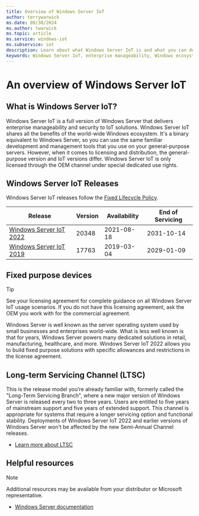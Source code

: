 ```yaml
---
title: Overview of Windows Server IoT
author: terrywarwick
ms.date: 09/30/2024
ms.author: twarwick
ms.topic: article
ms.service: windows-iot
ms.subservice: iot
description: Learn about what Windows Server IoT is and what you can do with it.
keywords: Windows Server IoT, enterprise manageability, Windows ecosystem, IoT
---
```


# An overview of Windows Server IoT

## What is Windows Server IoT?

Windows Server IoT is a full version of Windows Server that delivers enterprise manageability and security to IoT solutions. Windows Server IoT shares all the benefits of the world-wide Windows ecosystem. It's a binary equivalent to Windows Server, so you can use the same familiar development and management tools that you use on your general-purpose servers. However, when it comes to licensing and distribution, the general-purpose version and IoT versions differ. Windows Server IoT is only licensed through the OEM channel under special dedicated use rights.

## Windows Server IoT Releases

Windows Server IoT releases follow the [Fixed Lifecycle Policy](/lifecycle/policies/fixed).

| Release                             | Version | Availability | End of Servicing |
| ----------------------------------- | ----- | ------------ | ---------------- |
| [Windows Server IoT 2022](/lifecycle/products/windows-server-iot-2022) | 20348 | 2021-08-18   | 2031-10-14       |
| [Windows Server IoT 2019](/lifecycle/products/windows-server-iot-2019) | 17763 | 2019-03-04   | 2029-01-09       |

## Fixed purpose devices

> [!TIP]
> See your licensing agreement for complete guidance on all Windows Server IoT usage scenarios. If you do not have this licensing agreement, ask the OEM you work with for the commercial agreement.

Windows Server is well known as the server operating system used by small businesses and enterprises world-wide. What is less well known is that for years, Windows Server powers many dedicated solutions in retail, manufacturing, healthcare, and more. Windows Server IoT 2022 allows you to build fixed purpose solutions with specific allowances and restrictions in the license agreement.

## Long-term Servicing Channel (LTSC)

This is the release model you’re already familiar with, formerly called the "Long-Term Servicing Branch", where a new major version of Windows Server is released every two to three years. Users are entitled to five years of mainstream support and five years of extended support. This channel is appropriate for systems that require a longer servicing option and functional stability. Deployments of Windows Server IoT 2022 and earlier versions of Windows Server won't be affected by the new Semi-Annual Channel releases. 

* [Learn more about LTSC](/windows-server/get-started-19/servicing-channels-19#long-term-servicing-channel-ltsc)

## Helpful resources

> [!NOTE]
> Additional resources may be available from your distributor or Microsoft representative.

* [Windows Server documentation](/windows-server/index)
